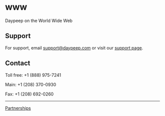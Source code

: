 # www
Daypeep on the World Wide Web

## Support

For support, email support@daypeep.com or visit our [support page](https://support.daypeep.com/hc/en-us).

## Contact

Toll free:  +1 (888) 975-7241

Main:  +1 (208) 370-0930

Fax: +1 (208) 692-0260

___
[Partnerships](Partnerships)
